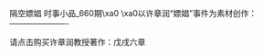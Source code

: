 隔空嫖娼 时事小品_660期\xa0 \xa0以许章润“嫖娼”事件为素材创作： &#8212;&#8212;&#8212;&#8212;&#8212;&#8212;&#8212;-

请点击购买许章润教授著作：戊戌六章


